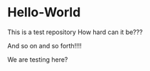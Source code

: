# Hello-World
This is a test repository
How hard can it be???
<p>And so on and so forth!!!!</p>
We are testing here?
